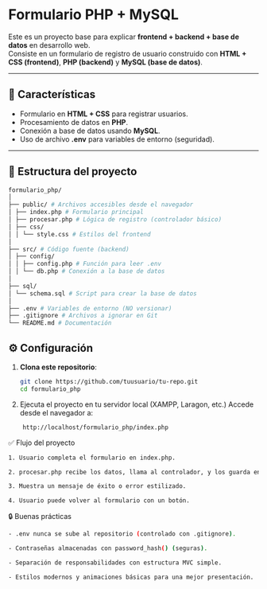 # Formulario PHP + MySQL

Este es un proyecto base para explicar **frontend + backend + base de datos** en desarrollo web.  
Consiste en un formulario de registro de usuario construido con **HTML + CSS (frontend)**, **PHP (backend)** y **MySQL (base de datos)**.

---

## 🚀 Características
- Formulario en **HTML + CSS** para registrar usuarios.
- Procesamiento de datos en **PHP**.
- Conexión a base de datos usando **MySQL**.
- Uso de archivo **.env** para variables de entorno (seguridad).

---

## 📂 Estructura del proyecto
```bash
formulario_php/
│
├── public/ # Archivos accesibles desde el navegador
│ ├── index.php # Formulario principal
│ ├── procesar.php # Lógica de registro (controlador básico)
│ ├── css/
│ │ └── style.css # Estilos del frontend
│
├── src/ # Código fuente (backend)
│ ├── config/
│ │ ├── config.php # Función para leer .env
│ │ └── db.php # Conexión a la base de datos
│
├── sql/
│ └── schema.sql # Script para crear la base de datos
│
├── .env # Variables de entorno (NO versionar)
├── .gitignore # Archivos a ignorar en Git
└── README.md # Documentación 
```

## ⚙️ Configuración

1. **Clona este repositorio**:
   ```bash
   git clone https://github.com/tuusuario/tu-repo.git
   cd formulario_php 
   ```


2. Ejecuta el proyecto en tu servidor local (XAMPP, Laragon, etc.)
Accede desde el navegador a:
```bash
    http://localhost/formulario_php/index.php
```

✅ Flujo del proyecto
```bash
1. Usuario completa el formulario en index.php.

2. procesar.php recibe los datos, llama al controlador, y los guarda en la base de datos.

3. Muestra un mensaje de éxito o error estilizado.

4. Usuario puede volver al formulario con un botón.
```

🔒 Buenas prácticas
```bash
- .env nunca se sube al repositorio (controlado con .gitignore).

- Contraseñas almacenadas con password_hash() (seguras).

- Separación de responsabilidades con estructura MVC simple.

- Estilos modernos y animaciones básicas para una mejor presentación.
```